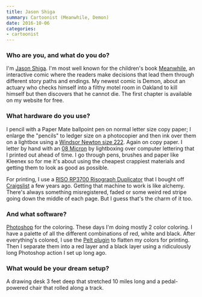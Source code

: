 ```yaml
---
title: Jason Shiga
summary: Cartoonist (Meanwhile, Demon)
date: 2016-10-06
categories:
- cartoonist
---
```


### Who are you, and what do you do?

I'm [Jason Shiga](http://shigabooks.com/ "Jason's website."). I'm most well known for the children's book [Meanwhile](https://www.amazon.com/Meanwhile-Path-Possibilities-Graphic-Novels/dp/0810984237 "Jason's children's book on Amazon."), an interactive comic where the readers make decisions that lead them through different story paths and endings. My newest comic is Demon, about an actuary who checks himself into a filthy motel room in Oakland to kill himself but then discovers that he cannot die. The first chapter is available on my website for free.

### What hardware do you use?

I pencil with a Paper Mate ballpoint pen on normal letter size copy paper; I enlarge the "pencils" to ledger size on a photocopier and then ink over them on a lightbox using a [Windsor Newton size 222][cotman-brush-series-222]. Again on copy paper. I letter by hand with an [08 Micron][pigma-micron] by lightboxing over computer lettering that I printed out ahead of time. I go through pens, brushes and paper like Kleenex so for me it's about using the cheapest crappiest materials and getting them to look as good as possible.

For printing, I use a [RISO RP3700 Risograph Duplicator][rp3700] that I bought off [Craigslist][] a few years ago. Getting that machine to work is like alchemy. There's always something misregistered, faded or some weird red stripe going down the middle of each page. But I guess that's the charm of it too.

### And what software?

[Photoshop][] for the coloring. These days I'm doing mostly 2 color coloring. I have a palette of all the different combinations of red, white and black. After everything's colored, I use the [Pelt plugin][flatten-pro] to flatten my colors for printing. Then I separate them into a red layer and a black layer using a ridiculously long Photoshop action I set up long ago.

### What would be your dream setup?

A drawing desk 3 feet deep that stretched 10 miles long and a pedal-powered chair that rolled along a track.

[cotman-brush-series-222]: http://www.winsornewton.com/na/shop/brushes/for-water-colour/cotman-brushes/cotman-brush-series-222-designers-short-handle-size-0-brush-5302000 "An ink brush."
[craigslist]: https://www.craigslist.org/ "A classifieds service."
[flatten-pro]: https://peltmade.com/psplugins-flatting.html "A Photoshop plugin for colour flattening artwork used in comics."
[photoshop]: https://www.adobe.com/products/photoshop.html "A bitmap image editor."
[pigma-micron]: http://web.archive.org/web/20200719070910/http://sakuraofamerica.com:80/pen-archival "A technical pen with archival pigmented ink."
[rp3700]: http://web.archive.org/web/20200629234339/http://www.acmcopiers.com:80/product/risograph-rp3700/ "A large printer."
